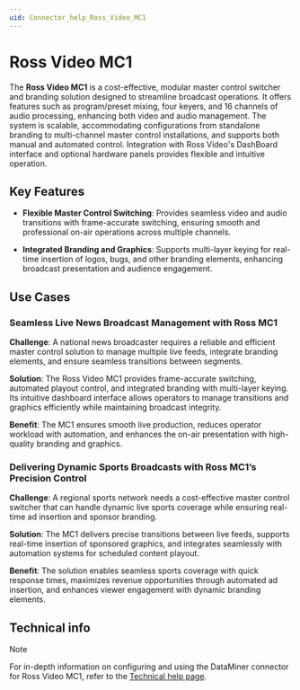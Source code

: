 ```yaml
---
uid: Connector_help_Ross_Video_MC1
---
```


# Ross Video MC1

The **Ross Video MC1** is a cost-effective, modular master control switcher and branding solution designed to streamline broadcast operations. It offers features such as program/preset mixing, four keyers, and 16 channels of audio processing, enhancing both video and audio management. The system is scalable, accommodating configurations from standalone branding to multi-channel master control installations, and supports both manual and automated control. Integration with Ross Video's DashBoard interface and optional hardware panels provides flexible and intuitive operation.

## Key Features

- **Flexible Master Control Switching**: Provides seamless video and audio transitions with frame-accurate switching, ensuring smooth and professional on-air operations across multiple channels.

- **Integrated Branding and Graphics**: Supports multi-layer keying for real-time insertion of logos, bugs, and other branding elements, enhancing broadcast presentation and audience engagement.

## Use Cases

### Seamless Live News Broadcast Management with Ross MC1

**Challenge**: A national news broadcaster requires a reliable and efficient master control solution to manage multiple live feeds, integrate branding elements, and ensure seamless transitions between segments.

**Solution**: The Ross Video MC1 provides frame-accurate switching, automated playout control, and integrated branding with multi-layer keying. Its intuitive dashboard interface allows operators to manage transitions and graphics efficiently while maintaining broadcast integrity.

**Benefit**: The MC1 ensures smooth live production, reduces operator workload with automation, and enhances the on-air presentation with high-quality branding and graphics.

### Delivering Dynamic Sports Broadcasts with Ross MC1’s Precision Control

**Challenge**: A regional sports network needs a cost-effective master control switcher that can handle dynamic live sports coverage while ensuring real-time ad insertion and sponsor branding.

**Solution**: The MC1 delivers precise transitions between live feeds, supports real-time insertion of sponsored graphics, and integrates seamlessly with automation systems for scheduled content playout.

**Benefit**: The solution enables seamless sports coverage with quick response times, maximizes revenue opportunities through automated ad insertion, and enhances viewer engagement with dynamic branding elements.

## Technical info

> [!NOTE]
> For in-depth information on configuring and using the DataMiner connector for Ross Video MC1, refer to the [Technical help page](xref:Connector_help_Ross_Video_MC1_Technical).
